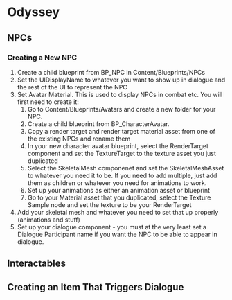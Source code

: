 # Odyssey

## NPCs
### Creating a New NPC
1. Create a child blueprint from BP_NPC in Content/Blueprints/NPCs
2. Set the UIDisplayName to whatever you want to show up in dialogue and the rest of the UI to represent the NPC
3. Set Avatar Material. This is used to display NPCs in combat etc. You will first need to create it:
    1. Go to Content/Blueprints/Avatars and create a new folder for your NPC.
    2. Create a child blueprint from BP_CharacterAvatar.
    3. Copy a render target and render target material asset from one of the existing NPCs and rename them
    4. In your new character avatar blueprint, select the RenderTarget component and set the TextureTarget to the texture asset you just duplicated
    5. Select the SkeletalMesh componenet and set the SkeletalMeshAsset to whatever you need it to be. If you need to add multiple, just add them as children or whatever you need for animations to work.
    6. Set up your animations as either an animation asset or blueprint
    7. Go to your Material asset that you duplicated, select the Texture Sample node and set the texture to be your RenderTarget
4. Add your skeletal mesh and whatever you need to set that up properly (animations and stuff)
5. Set up your dialogue component - you must at the very least set a Dialogue Participant name if you want the NPC to be able to appear in dialogue.
   
## Interactables
## Creating an Item That Triggers Dialogue
